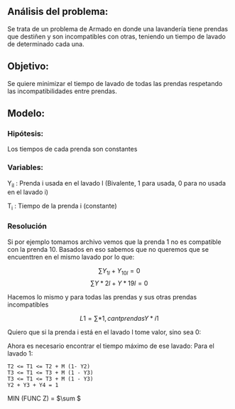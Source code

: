 ## Análisis del problema:

Se trata de un problema de Armado en donde una lavandería tiene prendas que destiñen y son incompatibles con otras, teniendo un tiempo de lavado de determinado cada una.

## Objetivo:

Se quiere minimizar el tiempo de lavado de todas las prendas respetando las incompatibilidades entre prendas.

## Modelo:

### Hipótesis:

Los tiempos de cada prenda son constantes

### Variables:

Y<sub>il</sub> : Prenda i usada en el lavado l (Bivalente, 1 para usada, 0 para no usada en el lavado i)

T<sub>i</sub> : Tiempo de la prenda i (constante)

### Resolución

Si por ejemplo tomamos archivo vemos que la prenda 1 no es compatible con la prenda 10. Basados en eso sabemos que no queremos que se encuenttren en el mismo lavado por lo que:

$$\sum Y_{1l} + Y_{10l} = 0 $$
$$\sum Y*{2l} + Y*{19l} = 0 $$

Hacemos lo mismo y para todas las prendas y sus otras prendas incompatibles

$$ L1= \sum*{1, cant prendas} Y*{i1} $$

Quiero que si la prenda i está en el lavado l tome valor, sino sea 0:

Ahora es necesario encontrar el tiempo máximo de ese lavado:
Para el lavado 1:

    T2 <= T1 <= T2 + M (1- Y2)
    T3 <= T1 <= T3 + M (1 - Y3)
    T3 <= T1 <= T3 + M (1 - Y3)
    Y2 + Y3 + Y4 = 1

MIN (FUNC Z) = $\sum $
